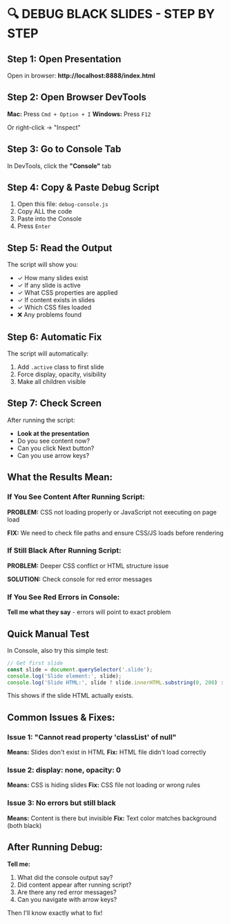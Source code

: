# 🔍 DEBUG BLACK SLIDES - STEP BY STEP

## Step 1: Open Presentation

Open in browser: **http://localhost:8888/index.html**

## Step 2: Open Browser DevTools

**Mac:** Press `Cmd + Option + I`
**Windows:** Press `F12`

Or right-click → "Inspect"

## Step 3: Go to Console Tab

In DevTools, click the **"Console"** tab

## Step 4: Copy & Paste Debug Script

1. Open this file: `debug-console.js`
2. Copy ALL the code
3. Paste into the Console
4. Press `Enter`

## Step 5: Read the Output

The script will show you:
- ✓ How many slides exist
- ✓ If any slide is active
- ✓ What CSS properties are applied
- ✓ If content exists in slides
- ✓ Which CSS files loaded
- ❌ Any problems found

## Step 6: Automatic Fix

The script will automatically:
1. Add `.active` class to first slide
2. Force display, opacity, visibility
3. Make all children visible

## Step 7: Check Screen

After running the script:
- **Look at the presentation**
- Do you see content now?
- Can you click Next button?
- Can you use arrow keys?

## What the Results Mean:

### If You See Content After Running Script:
**PROBLEM:** CSS not loading properly or JavaScript not executing on page load

**FIX:** We need to check file paths and ensure CSS/JS loads before rendering

### If Still Black After Running Script:
**PROBLEM:** Deeper CSS conflict or HTML structure issue

**SOLUTION:** Check console for red error messages

### If You See Red Errors in Console:
**Tell me what they say** - errors will point to exact problem

## Quick Manual Test

In Console, also try this simple test:

```javascript
// Get first slide
const slide = document.querySelector('.slide');
console.log('Slide element:', slide);
console.log('Slide HTML:', slide ? slide.innerHTML.substring(0, 200) : 'NOT FOUND');
```

This shows if the slide HTML actually exists.

## Common Issues & Fixes:

### Issue 1: "Cannot read property 'classList' of null"
**Means:** Slides don't exist in HTML
**Fix:** HTML file didn't load correctly

### Issue 2: display: none, opacity: 0
**Means:** CSS is hiding slides
**Fix:** CSS file not loading or wrong rules

### Issue 3: No errors but still black
**Means:** Content is there but invisible
**Fix:** Text color matches background (both black)

## After Running Debug:

**Tell me:**
1. What did the console output say?
2. Did content appear after running script?
3. Are there any red error messages?
4. Can you navigate with arrow keys?

Then I'll know exactly what to fix!
